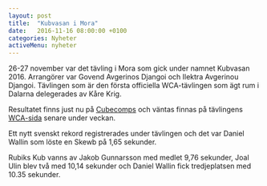 ```yaml
---
layout: post
title:  "Kubvasan i Mora"
date:   2016-11-16 08:00:00 +0100
categories: Nyheter
activeMenu: nyheter
---
```


26-27 november var det tävling i Mora som gick under namnet Kubvasan 2016.  Arrangörer var Govend Avgerinos Djangoi och Ilektra Avgerinou Djangoi. Tävlingen som är den första officiella WCA-tävlingen som ägt rum i Dalarna delegerades av Kåre Krig. 

Resultatet finns just nu på [Cubecomps](http://www.cubecomps.com/live.php?cid=1884) och väntas finnas på tävlingens [WCA-sida](https://www.worldcubeassociation.org/competitions/Kubvasan2016) senare under veckan. 

Ett nytt svenskt rekord registrerades under tävlingen och det var Daniel Wallin som löste en Skewb på 1,65 sekunder. 

Rubiks Kub vanns av Jakob Gunnarsson med medlet 9,76 sekunder, Joal Ulin blev två med 10,14 sekunder och Daniel Wallin fick tredjeplatsen med 10.35 sekunder. 